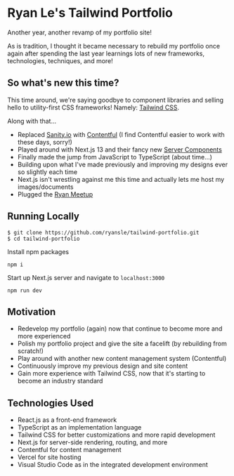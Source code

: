 # Ryan Le's Tailwind Portfolio

Another year, another revamp of my portfolio site!

As is tradition, I thought it became necessary to rebuild my portfolio once again after spending the last year learnings lots of new frameworks, technologies, techniques, and more!

## So what's new this time?

This time around, we're saying goodbye to component libraries and selling hello to utility-first CSS frameworks! Namely: [Tailwind CSS](https://tailwindcss.com/).

Along with that...
* Replaced [Sanity.io](https://www.sanity.io/) with [Contentful](https://www.contentful.com/) (I find Contentful easier to work with these days, sorry!)
* Played around with Next.js 13 and their fancy new [Server Components](https://nextjs.org/docs/getting-started/react-essentials)
* Finally made the jump from JavaScript to TypeScript (about time...)
* Building upon what I've made previously and improving my designs ever so slightly each time
* Next.js isn't wrestling against me this time and actually lets me host my images/documents
* Plugged the [Ryan Meetup](https://www.ryanmeetup.com)


## [](https://github.com/ryansle/updated-portfolio#running-locally)Running Locally

```
$ git clone https://github.com/ryansle/tailwind-portfolio.git
$ cd tailwind-portfolio

```

Install npm packages

```
npm i

```

Start up Next.js server and navigate to  `localhost:3000`

```
npm run dev

```

## [](https://github.com/ryansle/updated-portfolio#motivation)Motivation

-   Redevelop my portfolio (again) now that continue to become more and more experienced
-   Polish my portfolio project and give the site a facelift (by rebuilding from scratch!)
-   Play around with another new content management system (Contentful)
-   Continuously improve my previous design and site content
-   Gain more experience with Tailwind CSS, now that it's starting to become an industry standard

## [](https://github.com/ryansle/updated-portfolio#technologies-used)Technologies Used

-   React.js as a front-end framework
-   TypeScript as an implementation language
-   Tailwind CSS for better customizations and more rapid development
-   Next.js for server-side rendering, routing, and more
-   Contentful for content management
-   Vercel for site hosting
-   Visual Studio Code as in the integrated development environment
